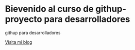 # Bievenido al curso de githup-proyecto para desarrolladores

githup para desarrolladores

[Visita mi blog](http://carlossolis.mobi)
